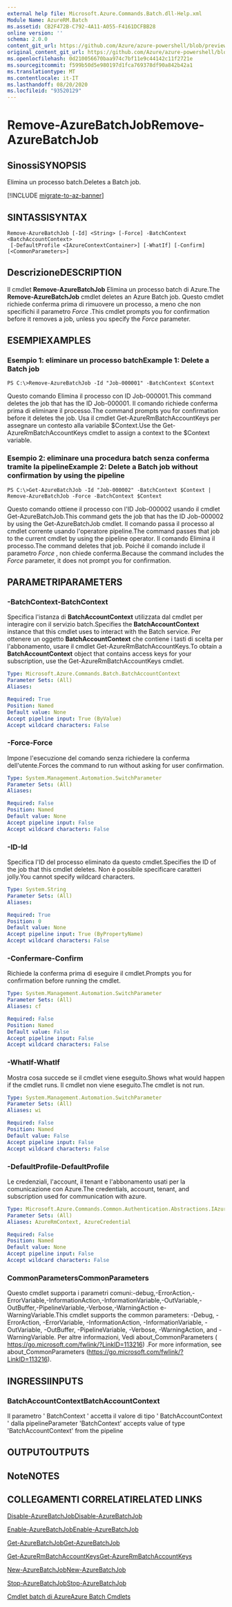 ```yaml
---
external help file: Microsoft.Azure.Commands.Batch.dll-Help.xml
Module Name: AzureRM.Batch
ms.assetid: CB2F472B-C792-4A11-A055-F4161DCFBB28
online version: ''
schema: 2.0.0
content_git_url: https://github.com/Azure/azure-powershell/blob/preview/src/ResourceManager/AzureBatch/Commands.Batch/help/Remove-AzureBatchJob.md
original_content_git_url: https://github.com/Azure/azure-powershell/blob/preview/src/ResourceManager/AzureBatch/Commands.Batch/help/Remove-AzureBatchJob.md
ms.openlocfilehash: 0d210056670baa974c7bf11e9c44142c11f2721e
ms.sourcegitcommit: f599b50d5e980197d1fca769378df90a842b42a1
ms.translationtype: MT
ms.contentlocale: it-IT
ms.lasthandoff: 08/20/2020
ms.locfileid: "93520129"
---
```

# <span data-ttu-id="98d44-101">Remove-AzureBatchJob</span><span class="sxs-lookup"><span data-stu-id="98d44-101">Remove-AzureBatchJob</span></span>

## <span data-ttu-id="98d44-102">Sinossi</span><span class="sxs-lookup"><span data-stu-id="98d44-102">SYNOPSIS</span></span>
<span data-ttu-id="98d44-103">Elimina un processo batch.</span><span class="sxs-lookup"><span data-stu-id="98d44-103">Deletes a Batch job.</span></span>

[!INCLUDE [migrate-to-az-banner](../../includes/migrate-to-az-banner.md)]

## <span data-ttu-id="98d44-104">SINTASSI</span><span class="sxs-lookup"><span data-stu-id="98d44-104">SYNTAX</span></span>

```
Remove-AzureBatchJob [-Id] <String> [-Force] -BatchContext <BatchAccountContext>
 [-DefaultProfile <IAzureContextContainer>] [-WhatIf] [-Confirm] [<CommonParameters>]
```

## <span data-ttu-id="98d44-105">Descrizione</span><span class="sxs-lookup"><span data-stu-id="98d44-105">DESCRIPTION</span></span>
<span data-ttu-id="98d44-106">Il cmdlet **Remove-AzureBatchJob** Elimina un processo batch di Azure.</span><span class="sxs-lookup"><span data-stu-id="98d44-106">The **Remove-AzureBatchJob** cmdlet deletes an Azure Batch job.</span></span>
<span data-ttu-id="98d44-107">Questo cmdlet richiede conferma prima di rimuovere un processo, a meno che non specifichi il parametro *Force* .</span><span class="sxs-lookup"><span data-stu-id="98d44-107">This cmdlet prompts you for confirmation before it removes a job, unless you specify the *Force* parameter.</span></span>

## <span data-ttu-id="98d44-108">ESEMPI</span><span class="sxs-lookup"><span data-stu-id="98d44-108">EXAMPLES</span></span>

### <span data-ttu-id="98d44-109">Esempio 1: eliminare un processo batch</span><span class="sxs-lookup"><span data-stu-id="98d44-109">Example 1: Delete a Batch job</span></span>
```
PS C:\>Remove-AzureBatchJob -Id "Job-000001" -BatchContext $Context
```

<span data-ttu-id="98d44-110">Questo comando Elimina il processo con ID Job-000001.</span><span class="sxs-lookup"><span data-stu-id="98d44-110">This command deletes the job that has the ID Job-000001.</span></span>
<span data-ttu-id="98d44-111">Il comando richiede conferma prima di eliminare il processo.</span><span class="sxs-lookup"><span data-stu-id="98d44-111">The command prompts you for confirmation before it deletes the job.</span></span>
<span data-ttu-id="98d44-112">Usa il cmdlet Get-AzureRmBatchAccountKeys per assegnare un contesto alla variabile $Context.</span><span class="sxs-lookup"><span data-stu-id="98d44-112">Use the Get-AzureRmBatchAccountKeys cmdlet to assign a context to the $Context variable.</span></span>

### <span data-ttu-id="98d44-113">Esempio 2: eliminare una procedura batch senza conferma tramite la pipeline</span><span class="sxs-lookup"><span data-stu-id="98d44-113">Example 2: Delete a Batch job without confirmation by using the pipeline</span></span>
```
PS C:\>Get-AzureBatchJob -Id "Job-000002" -BatchContext $Context | Remove-AzureBatchJob -Force -BatchContext $Context
```

<span data-ttu-id="98d44-114">Questo comando ottiene il processo con l'ID Job-000002 usando il cmdlet Get-AzureBatchJob.</span><span class="sxs-lookup"><span data-stu-id="98d44-114">This command gets the job that has the ID Job-000002 by using the Get-AzureBatchJob cmdlet.</span></span>
<span data-ttu-id="98d44-115">Il comando passa il processo al cmdlet corrente usando l'operatore pipeline.</span><span class="sxs-lookup"><span data-stu-id="98d44-115">The command passes that job to the current cmdlet by using the pipeline operator.</span></span>
<span data-ttu-id="98d44-116">Il comando Elimina il processo.</span><span class="sxs-lookup"><span data-stu-id="98d44-116">The command deletes that job.</span></span>
<span data-ttu-id="98d44-117">Poiché il comando include il parametro *Force* , non chiede conferma.</span><span class="sxs-lookup"><span data-stu-id="98d44-117">Because the command includes the *Force* parameter, it does not prompt you for confirmation.</span></span>

## <span data-ttu-id="98d44-118">PARAMETRI</span><span class="sxs-lookup"><span data-stu-id="98d44-118">PARAMETERS</span></span>

### <span data-ttu-id="98d44-119">-BatchContext</span><span class="sxs-lookup"><span data-stu-id="98d44-119">-BatchContext</span></span>
<span data-ttu-id="98d44-120">Specifica l'istanza di **BatchAccountContext** utilizzata dal cmdlet per interagire con il servizio batch.</span><span class="sxs-lookup"><span data-stu-id="98d44-120">Specifies the **BatchAccountContext** instance that this cmdlet uses to interact with the Batch service.</span></span>
<span data-ttu-id="98d44-121">Per ottenere un oggetto **BatchAccountContext** che contiene i tasti di scelta per l'abbonamento, usare il cmdlet Get-AzureRmBatchAccountKeys.</span><span class="sxs-lookup"><span data-stu-id="98d44-121">To obtain a **BatchAccountContext** object that contains access keys for your subscription, use the Get-AzureRmBatchAccountKeys cmdlet.</span></span>

```yaml
Type: Microsoft.Azure.Commands.Batch.BatchAccountContext
Parameter Sets: (All)
Aliases: 

Required: True
Position: Named
Default value: None
Accept pipeline input: True (ByValue)
Accept wildcard characters: False
```

### <span data-ttu-id="98d44-122">-Force</span><span class="sxs-lookup"><span data-stu-id="98d44-122">-Force</span></span>
<span data-ttu-id="98d44-123">Impone l'esecuzione del comando senza richiedere la conferma dell'utente.</span><span class="sxs-lookup"><span data-stu-id="98d44-123">Forces the command to run without asking for user confirmation.</span></span>

```yaml
Type: System.Management.Automation.SwitchParameter
Parameter Sets: (All)
Aliases: 

Required: False
Position: Named
Default value: None
Accept pipeline input: False
Accept wildcard characters: False
```

### <span data-ttu-id="98d44-124">-ID</span><span class="sxs-lookup"><span data-stu-id="98d44-124">-Id</span></span>
<span data-ttu-id="98d44-125">Specifica l'ID del processo eliminato da questo cmdlet.</span><span class="sxs-lookup"><span data-stu-id="98d44-125">Specifies the ID of the job that this cmdlet deletes.</span></span>
<span data-ttu-id="98d44-126">Non è possibile specificare caratteri jolly.</span><span class="sxs-lookup"><span data-stu-id="98d44-126">You cannot specify wildcard characters.</span></span>

```yaml
Type: System.String
Parameter Sets: (All)
Aliases: 

Required: True
Position: 0
Default value: None
Accept pipeline input: True (ByPropertyName)
Accept wildcard characters: False
```

### <span data-ttu-id="98d44-127">-Confermare</span><span class="sxs-lookup"><span data-stu-id="98d44-127">-Confirm</span></span>
<span data-ttu-id="98d44-128">Richiede la conferma prima di eseguire il cmdlet.</span><span class="sxs-lookup"><span data-stu-id="98d44-128">Prompts you for confirmation before running the cmdlet.</span></span>

```yaml
Type: System.Management.Automation.SwitchParameter
Parameter Sets: (All)
Aliases: cf

Required: False
Position: Named
Default value: False
Accept pipeline input: False
Accept wildcard characters: False
```

### <span data-ttu-id="98d44-129">-WhatIf</span><span class="sxs-lookup"><span data-stu-id="98d44-129">-WhatIf</span></span>
<span data-ttu-id="98d44-130">Mostra cosa succede se il cmdlet viene eseguito.</span><span class="sxs-lookup"><span data-stu-id="98d44-130">Shows what would happen if the cmdlet runs.</span></span>
<span data-ttu-id="98d44-131">Il cmdlet non viene eseguito.</span><span class="sxs-lookup"><span data-stu-id="98d44-131">The cmdlet is not run.</span></span>

```yaml
Type: System.Management.Automation.SwitchParameter
Parameter Sets: (All)
Aliases: wi

Required: False
Position: Named
Default value: False
Accept pipeline input: False
Accept wildcard characters: False
```

### <span data-ttu-id="98d44-132">-DefaultProfile</span><span class="sxs-lookup"><span data-stu-id="98d44-132">-DefaultProfile</span></span>
<span data-ttu-id="98d44-133">Le credenziali, l'account, il tenant e l'abbonamento usati per la comunicazione con Azure.</span><span class="sxs-lookup"><span data-stu-id="98d44-133">The credentials, account, tenant, and subscription used for communication with azure.</span></span>

```yaml
Type: Microsoft.Azure.Commands.Common.Authentication.Abstractions.IAzureContextContainer
Parameter Sets: (All)
Aliases: AzureRmContext, AzureCredential

Required: False
Position: Named
Default value: None
Accept pipeline input: False
Accept wildcard characters: False
```

### <span data-ttu-id="98d44-134">CommonParameters</span><span class="sxs-lookup"><span data-stu-id="98d44-134">CommonParameters</span></span>
<span data-ttu-id="98d44-135">Questo cmdlet supporta i parametri comuni:-debug,-ErrorAction,-ErrorVariable,-InformationAction,-InformationVariable,-OutVariable,-OutBuffer,-PipelineVariable,-Verbose,-WarningAction e-WarningVariable.</span><span class="sxs-lookup"><span data-stu-id="98d44-135">This cmdlet supports the common parameters: -Debug, -ErrorAction, -ErrorVariable, -InformationAction, -InformationVariable, -OutVariable, -OutBuffer, -PipelineVariable, -Verbose, -WarningAction, and -WarningVariable.</span></span> <span data-ttu-id="98d44-136">Per altre informazioni, Vedi about_CommonParameters ( https://go.microsoft.com/fwlink/?LinkID=113216) .</span><span class="sxs-lookup"><span data-stu-id="98d44-136">For more information, see about_CommonParameters (https://go.microsoft.com/fwlink/?LinkID=113216).</span></span>

## <span data-ttu-id="98d44-137">INGRESSI</span><span class="sxs-lookup"><span data-stu-id="98d44-137">INPUTS</span></span>

### <span data-ttu-id="98d44-138">BatchAccountContext</span><span class="sxs-lookup"><span data-stu-id="98d44-138">BatchAccountContext</span></span>
<span data-ttu-id="98d44-139">Il parametro ' BatchContext ' accetta il valore di tipo ' BatchAccountContext ' dalla pipeline</span><span class="sxs-lookup"><span data-stu-id="98d44-139">Parameter 'BatchContext' accepts value of type 'BatchAccountContext' from the pipeline</span></span>

## <span data-ttu-id="98d44-140">OUTPUT</span><span class="sxs-lookup"><span data-stu-id="98d44-140">OUTPUTS</span></span>

## <span data-ttu-id="98d44-141">Note</span><span class="sxs-lookup"><span data-stu-id="98d44-141">NOTES</span></span>

## <span data-ttu-id="98d44-142">COLLEGAMENTI CORRELATI</span><span class="sxs-lookup"><span data-stu-id="98d44-142">RELATED LINKS</span></span>

[<span data-ttu-id="98d44-143">Disable-AzureBatchJob</span><span class="sxs-lookup"><span data-stu-id="98d44-143">Disable-AzureBatchJob</span></span>](./Disable-AzureBatchJob.md)

[<span data-ttu-id="98d44-144">Enable-AzureBatchJob</span><span class="sxs-lookup"><span data-stu-id="98d44-144">Enable-AzureBatchJob</span></span>](./Enable-AzureBatchJob.md)

[<span data-ttu-id="98d44-145">Get-AzureBatchJob</span><span class="sxs-lookup"><span data-stu-id="98d44-145">Get-AzureBatchJob</span></span>](./Get-AzureBatchJob.md)

[<span data-ttu-id="98d44-146">Get-AzureRmBatchAccountKeys</span><span class="sxs-lookup"><span data-stu-id="98d44-146">Get-AzureRmBatchAccountKeys</span></span>](./Get-AzureRmBatchAccountKeys.md)

[<span data-ttu-id="98d44-147">New-AzureBatchJob</span><span class="sxs-lookup"><span data-stu-id="98d44-147">New-AzureBatchJob</span></span>](./New-AzureBatchJob.md)

[<span data-ttu-id="98d44-148">Stop-AzureBatchJob</span><span class="sxs-lookup"><span data-stu-id="98d44-148">Stop-AzureBatchJob</span></span>](./Stop-AzureBatchJob.md)

[<span data-ttu-id="98d44-149">Cmdlet batch di Azure</span><span class="sxs-lookup"><span data-stu-id="98d44-149">Azure Batch Cmdlets</span></span>](./AzureRM.Batch.md)


